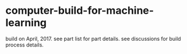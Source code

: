 # computer-build-for-machine-learning
build on April, 2017.
see part list for part details.
see discussions for build process details.
